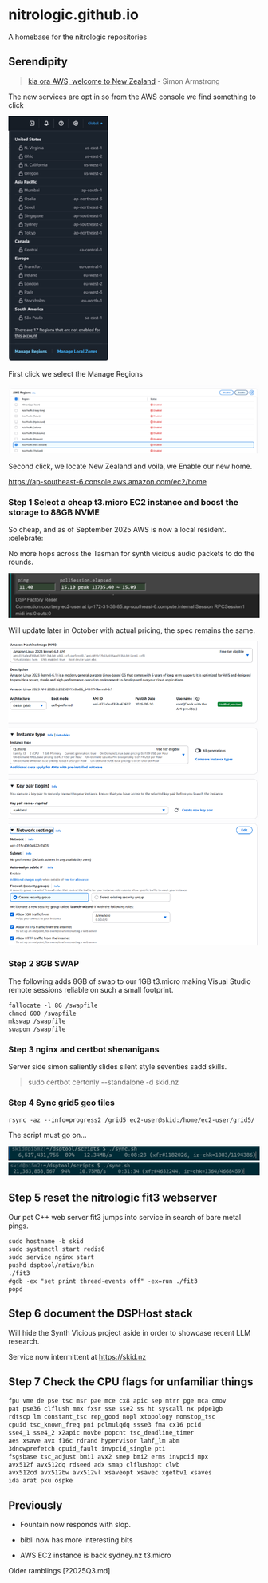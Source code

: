 # nitrologic.github.io

A homebase for the nitrologic repositories

## Serendipity

> [kia ora AWS, welcome to New Zealand](https://aws.amazon.com/blogs/aws/now-open-aws-asia-pacific-new-zealand-region/) - Simon Armstrong

The new services are opt in so from the AWS console we find something to click

<img src="media/enablenewzealand1.png" alt="drawing" width="200"/>

First click we select the Manage Regions

![enable2](media/enablenewzealand2.png)

Second click, we locate New Zealand and voila, we Enable our new home.

https://ap-southeast-6.console.aws.amazon.com/ec2/home

### Step 1 Select a cheap t3.micro EC2 instance and boost the storage to 88GB NVME

So cheap, and as of September 2025 AWS is now a local resident. :celebrate:

No more hops across the Tasman for synth vicious audio packets to do the rounds.

![ping](media/pingsoutheast6.png)

Will update later in October with actual pricing, the spec remains the same.

![bits](media/awsec2bits.png)

### Step 2 8GB SWAP

The following adds 8GB of swap to our 1GB t3.micro making Visual Studio remote sessions reliable on such a small footprint.

```
fallocate -l 8G /swapfile
chmod 600 /swapfile
mkswap /swapfile
swapon /swapfile
```

### Step 3 nginx and certbot shenanigans

Server side simon saliently slides silent style seventies sadd skills.

> sudo certbot certonly --standalone -d skid.nz

### Step 4 Sync grid5 geo tiles

```
rsync -az --info=progress2 /grid5 ec2-user@skid:/home/ec2-user/grid5/
```

The script must go on...

![rsync](media/sync1a.png)
![rsync](media/sync1b.png)

## Step 5 reset the nitrologic fit3 webserver

Our pet C++ web server fit3 jumps into service in search of bare metal pings.

```
sudo hostname -b skid
sudo systemctl start redis6
sudo service nginx start
pushd dsptool/native/bin
./fit3
#gdb -ex "set print thread-events off" -ex=run ./fit3
popd
```

## Step 6 document the DSPHost stack

Will hide the Synth Vicious project aside in order to showcase recent LLM research.

Service now intermittent at https://skid.nz

## Step 7 Check the CPU flags for unfamiliar things

```
fpu vme de pse tsc msr pae mce cx8 apic sep mtrr pge mca cmov 
pat pse36 clflush mmx fxsr sse sse2 ss ht syscall nx pdpe1gb 
rdtscp lm constant_tsc rep_good nopl xtopology nonstop_tsc 
cpuid tsc_known_freq pni pclmulqdq ssse3 fma cx16 pcid 
sse4_1 sse4_2 x2apic movbe popcnt tsc_deadline_timer 
aes xsave avx f16c rdrand hypervisor lahf_lm abm 
3dnowprefetch cpuid_fault invpcid_single pti 
fsgsbase tsc_adjust bmi1 avx2 smep bmi2 erms invpcid mpx 
avx512f avx512dq rdseed adx smap clflushopt clwb 
avx512cd avx512bw avx512vl xsaveopt xsavec xgetbv1 xsaves 
ida arat pku ospke

```


## Previously

* Fountain now responds with slop.

* bibli now has more interesting bits

* AWS EC2 instance is back sydney.nz t3.micro

Older ramblings [?2025Q3.md]
